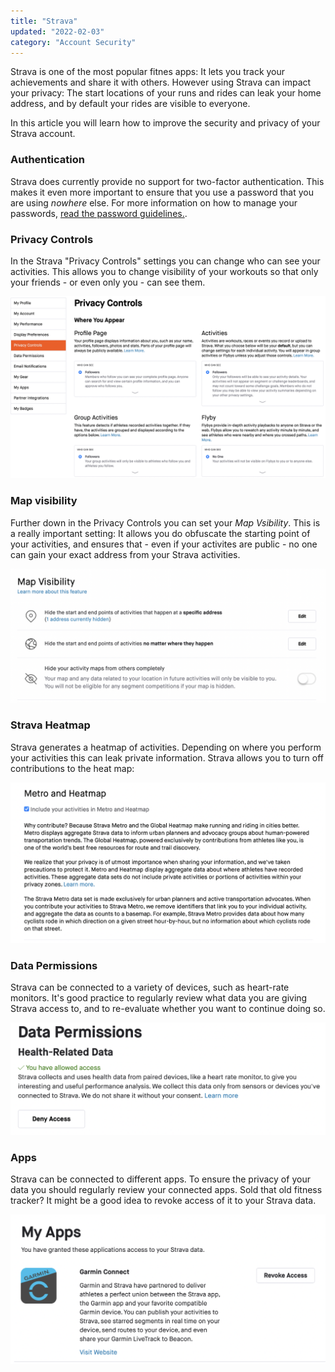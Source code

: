 ```yaml
---
title: "Strava"
updated: "2022-02-03"
category: "Account Security"
---
```


Strava is one of the most popular fitnes apps: It lets you track your achievements and share it with others. However using Strava can impact your privacy: The start locations of your runs and rides can leak your home address, and by default your rides are visible to everyone.

In this article you will learn how to improve the security and privacy of your Strava account.

### Authentication

Strava does currently provide no support for two-factor authentication. This makes it even more important to ensure that you use a password that you are using *nowhere* else. For more information on how to manage your passwords, [read the password guidelines.](/guides/passwords/).

### Privacy Controls

In the Strava "Privacy Controls" settings you can change who can see your activities. This allows you to change visibility of your workouts so that only your friends - or even only you - can see them.

![](/assets/images/strava_privacy_controls.png)

### Map visibility

Further down in the Privacy Controls you can set your *Map Vsibility*. This is a really important setting: It allows you do obfuscate the starting point of your activities, and ensures that - even if your activites are public - no one can gain your exact address from your Strava activities.

![](/assets/images/strava_map_visibility.png)

### Strava Heatmap

Strava generates a heatmap of activities. Depending on where you perform your activities this can leak private information. Strava allows you to turn off contributions to the heat map:

![](/assets/images/strava_heatmap.png)

### Data Permissions

Strava can be connected to a variety of devices, such as heart-rate monitors. It's good practice to regularly review what data you are giving Strava access to, and to re-evaluate whether you want to continue doing so.

![](/assets/images/strava_data_permissions.png)

### Apps

Strava can be connected to different apps. To ensure the privacy of your data you should regularly review your connected apps. Sold that old fitness tracker? It might be a good idea to revoke access of it to your Strava data.

![](/assets/images/strava_apps.png)
